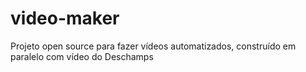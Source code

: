 # video-maker
Projeto open source para fazer vídeos automatizados, construído em paralelo com vídeo do Deschamps
